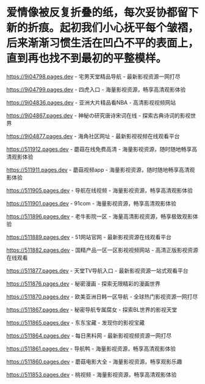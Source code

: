 # 爱情像被反复折叠的纸，每次妥协都留下新的折痕。起初我们小心抚平每个皱褶，后来渐渐习惯生活在凹凸不平的表面上，直到再也找不到最初的平整模样。

https://9i04798.pages.dev - 宅男天堂精品导航 - 最新影视资源一网打尽

https://9i04799.pages.dev - 四虎入口 - 海量影视资源，畅享高清观影体验

https://9i04836.pages.dev - 亚洲大片精品看NBA - 高清影视视频网站

https://9i04867.pages.dev - 神秘の研究唐诗宋词在线 - 探索古典诗词的影视世界

https://9i04877.pages.dev - 海角社区网址 - 最新影视视频在线观看平台

https://511912.pages.dev - 蘑菇在线免费高清 - 海量影视资源，随时随地畅享高清观影体验

https://511911.pages.dev - 蘑菇视频app - 海量影视资源，随时随地畅享高清观影体验

https://511905.pages.dev - 导航在线视频 - 海量影视资源，畅享高清观影体验

https://511901.pages.dev - 91com - 海量影视资源，畅享高清观影体验

https://511896.pages.dev - 老牛影院一区 - 海量高清影视资源，畅享极致观影体验

https://511889.pages.dev - 51网站官网 - 最新影视资源在线观看平台

https://511882.pages.dev - 国精产品一区一区影视视频网站 - 高清正版影视资源在线观看

https://511877.pages.dev - 天堂TV导航入口 - 最新影视资源一站式观看平台

https://511876.pages.dev - 秘密漫画 - 探索无限精彩的漫画世界

https://511870.pages.dev - 欧美亚洲日韩一区导航 - 全球热门影视资源一网打尽

https://511867.pages.dev - 秘密导航专属腐女 - 探索BL世界的影视天堂

https://511865.pages.dev - 东东宝藏 - 发现你的影视宝藏

https://511864.pages.dev - 每日黑料网 - 最新影视视频资源一网打尽

https://511861.pages.dev - 导航鸭 - 海量影视资源，畅享高清观影体验

https://511860.pages.dev - 蘑菇电影大全 - 海量影视资源，畅享观影乐趣

https://511853.pages.dev - 桃视频 - 海量影视资源，畅享高清观影体验
